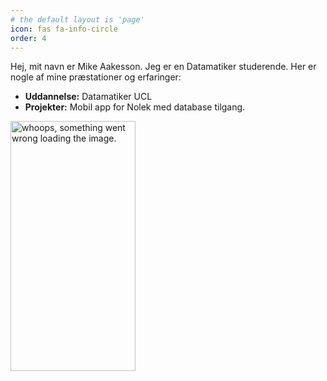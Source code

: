 ```yaml
---
# the default layout is 'page'
icon: fas fa-info-circle
order: 4
---
```


Hej, mit navn er Mike Aakesson. Jeg er en Datamatiker studerende. Her er nogle af mine præstationer og erfaringer:

- **Uddannelse:** Datamatiker UCL
- **Projekter:** Mobil app for Nolek med database tilgang.

<div style="text-align: left">
  <img src="/assets/images/IMG_4154.PNG" alt="whoops, something went wrong loading the image." width="200" height="400"/>
</div>
